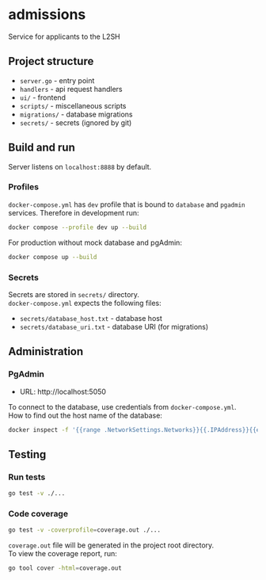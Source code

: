 # admissions

Service for applicants to the L2SH

## Project structure

- `server.go` - entry point
- `handlers` - api request handlers
- `ui/` - frontend
- `scripts/` - miscellaneous scripts
- `migrations/` - database migrations
- `secrets/` - secrets (ignored by git)

## Build and run

Server listens on `localhost:8888` by default.

### Profiles

`docker-compose.yml` has `dev` profile that is bound to `database` and `pgadmin` services. Therefore in development run:

```bash
docker compose --profile dev up --build
```

For production without mock database and pgAdmin:

```bash
docker compose up --build
```

### Secrets

Secrets are stored in `secrets/` directory.  
`docker-compose.yml` expects the following files:

- `secrets/database_host.txt` - database host
- `secrets/database_uri.txt` - database URI (for migrations)

## Administration

### PgAdmin

- URL: http://localhost:5050

To connect to the database, use credentials from `docker-compose.yml`.  
How to find out the host name of the database:

```bash
docker inspect -f '{{range .NetworkSettings.Networks}}{{.IPAddress}}{{end}}' database
```

## Testing

### Run tests

```bash
go test -v ./...
```

### Code coverage

```bash
go test -v -coverprofile=coverage.out ./...
```

`coverage.out` file will be generated in the project root directory.  
To view the coverage report, run:

```bash
go tool cover -html=coverage.out
```
